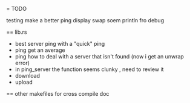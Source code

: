 = TODO

testing
make a better ping display
swap soem println fro debug


== lib.rs
- best server ping with a "quick" ping
- ping get an average
- ping how to deal with a server that isn't found (now i get an unwrap error)
- in ping_server the function seems clunky , need to review it
- download
- upload

== other 
makefiles for cross compile
doc

